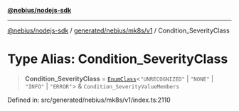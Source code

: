 [**@nebius/nodejs-sdk**](../../../../../README.md)

---

[@nebius/nodejs-sdk](../../../../../README.md) / [generated/nebius/mk8s/v1](../README.md) / Condition_SeverityClass

# Type Alias: Condition_SeverityClass

> **Condition_SeverityClass** = [`EnumClass`](../../../../../runtime/protos/enum/type-aliases/EnumClass.md)\<`"UNRECOGNIZED"` \| `"NONE"` \| `"INFO"` \| `"ERROR"`\> & `Condition_SeverityValueMembers`

Defined in: src/generated/nebius/mk8s/v1/index.ts:2110
